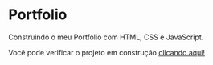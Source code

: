 # Portfolio
 Construindo o meu Portfolio com HTML, CSS e JavaScript.

 Você pode verificar o projeto em construção <a href="https://portfolio-black-nine-66.vercel.app" target="_blank">clicando aqui!</a>
